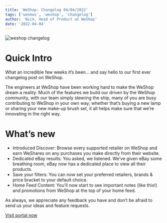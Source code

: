 ```yaml
---
title: 'WeShop: Changelog 04/04/2022'
tags: ['wenews', 'weshop', 'changelog']
author: 'Nick, Head of Product at WeShop'
date: '2022-04-04'
---
```

![weshop changelog](/changelog_04042022.png)

Quick Intro
===========

What an incredible few weeks it’s been… and say hello to our first ever changelog post on WeShop.

The engineers at WeShop have been working hard to make the WeShop dream a reality. Much of the features we build our driven by the WeShop community, with our team simply steering the ship, many of you are busy contributing to WeShop in your own way; whether that’s buying a new lamp or sharing your new make-up brush set, it all helps make sure that we’re innovating in the right way.

What’s new
==========

*   Introduced Discover: Browse every supported retailer on WeShop and earn WeShares on any purchases you make directly from their website.
*   Dedicated eBay results: You asked, we listened. We’ve given eBay some breathing room, eBay now has a dedicated place to view all their products.
*   Save your filters: You can now set your preferred retailers, brands & price bracket to your default choice.
*   Home Feed Content: You’ll now start to see important notes (like this!) and promotions from WeShop at the top of your home feed.

As always, we appreciate any feedback you have and don’t be afraid to send us your ideas and feature requests.

[Visit portal now](https://portal.productboard.com/wzax4yqarba9pmqmqycemhg9)
